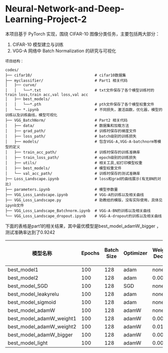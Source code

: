 # Neural-Network-and-Deep-Learning-Project-2

本项目基于 PyTorch 实现，围绕 CIFAR-10 图像分类任务，主要包括两大部分：

1. CIFAR-10 模型建立与训练
2. VGG-A 网络中 Batch Normalization 的研究与可视化

```
项目结构：

codes/
├── cifar10/                            # cifar10数据集
├── myclassifier/                       # Part1 相关代码
│   ├── curve/
│   │   └──*.txt                        # txt文件保存了各个模型训练时的train loss,train acc,val loss,val acc
│   ├── best_models/
│   │   └──*.pth                        # pth文件保存了各个模型权重文件
│   └── *.ipynb                         # 不同损失，激活函数，优化器，模型的训练以及训练曲线，模型可视化
├── VGG_BatchNorm/                      # Part2 相关代码
│   ├── data/                           # 数据集和加载方法
│   ├── grad_path/                      # 训练时保存的梯度文件
│   ├── loss_path/                      # batch级别的训练损失
│   ├── models/                         # 包含VGG-A,VGG-A-batchnorm等模型的定义
│   ├── train_acc_path/                 # 训练时保存的训练准确率
│   ├── train_loss_path/                # epoch级别的训练损失
│   ├── utils/                          # 相关工具,如打印模型权重
│   ├── best_models/                    # 模型权重文件
│   └── val_acc_path/                   # 训练时保存的测试准确率
├── Loss_Landscape.ipynb                # loss和grad的曲线展示(有无BN的对比)
├── parameters.ipynb                    # 模型参数量
├── VGG_Loss_Landscape.ipynb            # VGG-A的训练以及相关曲线
├── VGG_Loss_Landscape.py               # 助教给的模版，没有实际使用，具体见ipynb文件
├── VGG_Loss_Landscape_Batchnorm.ipynb  # VGG-A-BN的训练以及相关曲线
└── VGG_Loss_Landscape_dropout.ipynb    # VGG-A-dropout的训练以及相关曲线

```

下面的表格是part1的相关结果，其中最优模型是best_model_adamW_bigger ，测试准确率达到了0.9242

| 模型名称                        | Epochs | Batch Size | Optimizer | Weight Decay | 激活函数        | 学习率 (lr) | 最终训练准确率 | 最终验证准确率 | 测试集最佳准确率 |
| --------------------------- | ------ | ---------- | --------- | ------------ | ----------- | -------- | ------- | ------- | -------- |
| best\_model1                | 100    | 128        | adam      | none         | relu        | 0.001    | 0.9945  | 0.9188  | 0.914    |
| best\_model2                | 100    | 128        | adam      | 0.001        | relu        | 0.001    | 0.9116  | 0.8366  | 0.8732   |
| best\_model\_SGD            | 100    | 128        | SGD       | none         | relu        | 0.001    | 0.8834  | 0.8096  | 0.8128   |
| best\_model\_leakyrelu      | 100    | 128        | adam      | none         | leaky\_relu | 0.001    | 0.9919  | 0.9172  | 0.9137   |
| best\_model\_sigmoid        | 100    | 128        | adam      | none         | sigmoid     | 0.001    | 0.9778  | 0.7074  | 0.8365   |
| best\_model\_adamW          | 100    | 128        | adamW     | none         | relu        | 0.001    | 0.9926  | 0.9098  | 0.9161   |
| best\_model\_adamW\_weight1 | 100    | 128        | adamW     | 0.0001       | relu        | 0.001    | 0.9930  | 0.9192  | 0.9163   |
| best\_model\_adamW\_weight2 | 100    | 128        | adamW     | 0.01         | relu        | 0.001    | 0.9922  | 0.9172  | 0.9156   |
| best\_model\_adamW\_bigger  | 100    | 128        | adamW     | 0.0001       | relu        | 0.001    | 0.9958  | 0.9296  | 0.9242   |
| best\_model\_light          | 100    | 128        | adamW     | 0.0001       | relu        | 0.001    | 0.9872  | 0.9028  | 0.9018   |
